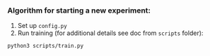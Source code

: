 ### Algorithm for starting a new experiment:
1. Set up `config.py`
2. Run training (for additional details see doc from `scripts` folder):
```bash
python3 scripts/train.py
```

